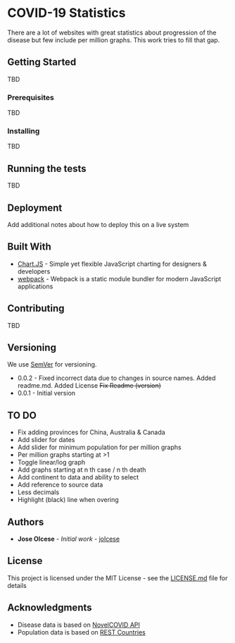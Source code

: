 # COVID-19 Statistics

There are a lot of websites with great statistics about progression of the disease but few include per million graphs. This work tries to fill that gap.

## Getting Started

TBD

### Prerequisites

TBD

### Installing

TBD

## Running the tests

TBD

## Deployment

Add additional notes about how to deploy this on a live system

## Built With

* [Chart.JS](https://www.chartjs.org/) - Simple yet flexible JavaScript charting for designers & developers
* [webpack](https://webpack.js.org/) - Webpack is a static module bundler for modern JavaScript applications

## Contributing

TBD

## Versioning

We use [SemVer](http://semver.org/) for versioning. 

* 0.0.2 - Fixed incorrect data due to changes in source names. Added readme.md. Added License
~~Fix Readme (version)~~
* 0.0.1 - Initial version

## TO DO
* Fix adding provinces for China, Australia & Canada
* Add slider for dates
* Add slider for minimum population for per million graphs
* Per million graphs starting at >1
* Toggle linear/log graph
* Add graphs starting at n th case / n th death
* Add continent to data and ability to select
* Add reference to source data 
* Less decimals
* Highlight (black) line when overing

## Authors

* **Jose Olcese** - *Initial work* - [jolcese](https://github.com/jolcese)

## License

This project is licensed under the MIT License - see the [LICENSE.md](LICENSE.md) file for details

## Acknowledgments

* Disease data is based on [NovelCOVID API](https://github.com/novelcovid/api)
* Population data is based on [REST Countries](https://restcountries.eu)
